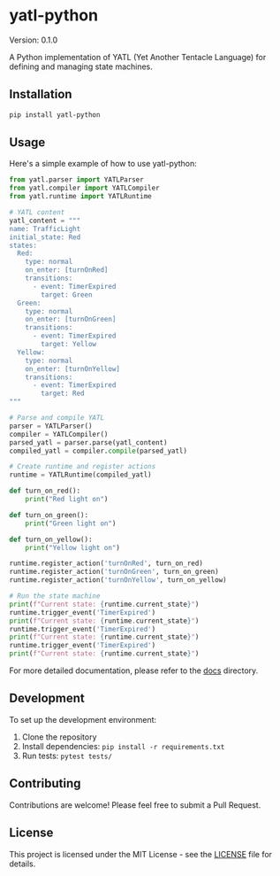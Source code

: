 # yatl-python

Version: 0.1.0

A Python implementation of YATL (Yet Another Tentacle Language) for defining and managing state machines.

## Installation

```bash
pip install yatl-python
```

## Usage

Here's a simple example of how to use yatl-python:

```python
from yatl.parser import YATLParser
from yatl.compiler import YATLCompiler
from yatl.runtime import YATLRuntime

# YATL content
yatl_content = """
name: TrafficLight
initial_state: Red
states:
  Red:
    type: normal
    on_enter: [turnOnRed]
    transitions:
      - event: TimerExpired
        target: Green
  Green:
    type: normal
    on_enter: [turnOnGreen]
    transitions:
      - event: TimerExpired
        target: Yellow
  Yellow:
    type: normal
    on_enter: [turnOnYellow]
    transitions:
      - event: TimerExpired
        target: Red
"""

# Parse and compile YATL
parser = YATLParser()
compiler = YATLCompiler()
parsed_yatl = parser.parse(yatl_content)
compiled_yatl = compiler.compile(parsed_yatl)

# Create runtime and register actions
runtime = YATLRuntime(compiled_yatl)

def turn_on_red():
    print("Red light on")

def turn_on_green():
    print("Green light on")

def turn_on_yellow():
    print("Yellow light on")

runtime.register_action('turnOnRed', turn_on_red)
runtime.register_action('turnOnGreen', turn_on_green)
runtime.register_action('turnOnYellow', turn_on_yellow)

# Run the state machine
print(f"Current state: {runtime.current_state}")
runtime.trigger_event('TimerExpired')
print(f"Current state: {runtime.current_state}")
runtime.trigger_event('TimerExpired')
print(f"Current state: {runtime.current_state}")
runtime.trigger_event('TimerExpired')
print(f"Current state: {runtime.current_state}")
```

For more detailed documentation, please refer to the [docs](docs/) directory.

## Development

To set up the development environment:

1. Clone the repository
2. Install dependencies: `pip install -r requirements.txt`
3. Run tests: `pytest tests/`

## Contributing

Contributions are welcome! Please feel free to submit a Pull Request.

## License

This project is licensed under the MIT License - see the [LICENSE](LICENSE) file for details.
